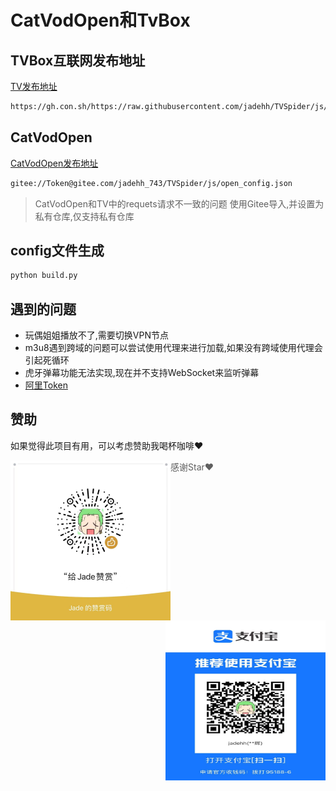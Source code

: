 # CatVodOpen和TvBox

## TVBox互联网发布地址
[TV发布地址](https://github.com/FongMi/Release/tree/main/apk/release)

```bash
https://gh.con.sh/https://raw.githubusercontent.com/jadehh/TVSpider/js/tv_config.json
```

## CatVodOpen
[CatVodOpen发布地址](https://github.com/catvod/CatVodOpen/releases)

```bash
gitee://Token@gitee.com/jadehh_743/TVSpider/js/open_config.json
```
> CatVodOpen和TV中的requets请求不一致的问题
> 使用Gitee导入,并设置为私有仓库,仅支持私有仓库

## config文件生成
```bash
python build.py
```

## 遇到的问题
* 玩偶姐姐播放不了,需要切换VPN节点
* m3u8遇到跨域的问题可以尝试使用代理来进行加载,如果没有跨域使用代理会引起死循环
* 虎牙弹幕功能无法实现,现在并不支持WebSocket来监听弹幕
* [阿里Token](https://alist.nn.ci/zh/guide/drivers/aliyundrive.html)



## 赞助
如果觉得此项目有用，可以考虑赞助我喝杯咖啡❤

<img src="./resources/wechat.jpg" alt="微信" width="256" height="256" align="left" />
<img src="./resources/alipay.jpg" alt="支付宝" width="256" height="256" align="right" />


> 感谢Star❤

